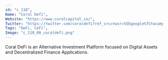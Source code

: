 ```yaml
--- 
id: "c_118", 
Name: "Coral Defi", 
Website: "https://www.coralcapital.io/", 
Twitter: "https://twitter.com/coraldefi?ref_src=twsrc%5Egoogle%7Ctwcamp%5Eserp%7Ctwgr%5Eauthor", 
Tags: "DeFi, CeFi", 
Image: "c_118_00_coraldefi.png" 
--- 
```

<!--lang:en--> 
Coral DeFi is an Alternative Investment Platform focused on Digital Assets and Decentralized Finance Applications.
<!--lang:es--] 
Coral DeFi es una plataforma de inversión alternativa enfocada en activos digitales y aplicaciones financieras descentralizadas.
<!--lang:de--] 
Coral DeFi ist eine alternative Anlageplattform, die sich auf digitale Vermögenswerte und dezentralisierte Finanzanwendungen konzentriert.
<!--lang:fr--] 
Coral DeFi est une plateforme d'investissement alternative axée sur les actifs numériques et les applications financières décentralisées.
<!--lang:pl--] 
Coral DeFi to alternatywna platforma inwestycyjna skoncentrowana na aktywach cyfrowych i zdecentralizowanych aplikacjach finansowych.
<!--lang:uk--] 
Coral DeFi — це альтернативна інвестиційна платформа, орієнтована на цифрові активи та децентралізовані фінансові програми.
[!--lang:*--> 
